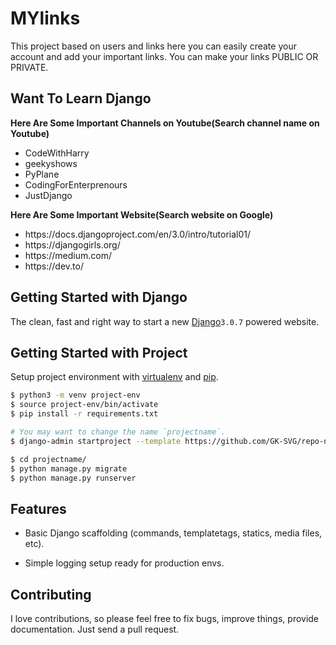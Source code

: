 # MYlinks
<p>
This project based on users and links here you can easily create your account and add your important links.
You can make your links PUBLIC OR PRIVATE.
</p>

## Want To Learn Django
**Here Are Some Important Channels on Youtube(Search channel name on Youtube)**
<ul>
    <li>CodeWithHarry</li>
    <li>geekyshows</li>
    <li>PyPlane</li>
    <li>CodingForEnterprenours</li>
    <li>JustDjango</li>
</ul>

**Here Are Some Important Website(Search website on Google)**
<ul>
    <li>https://docs.djangoproject.com/en/3.0/intro/tutorial01/</li>
    <li>https://djangogirls.org/</li>
    <li>https://medium.com/</li>
    <li>https://dev.to/</li>
</ul>

## Getting Started with Django
The clean, fast and right way to start a new <a href="https://docs.djangoproject.com/en/3.0/intro/tutorial01/">Django</a>`3.0.7` powered website.

## Getting Started with Project

Setup project environment with [virtualenv](https://virtualenv.pypa.io) and [pip](https://pip.pypa.io).

```bash
$ python3 -m venv project-env
$ source project-env/bin/activate
$ pip install -r requirements.txt

# You may want to change the name `projectname`.
$ django-admin startproject --template https://github.com/GK-SVG/repo-name/archive/master.zip projectname

$ cd projectname/
$ python manage.py migrate
$ python manage.py runserver
```

## Features

* Basic Django scaffolding (commands, templatetags, statics, media files, etc).

* Simple logging setup ready for production envs.

## Contributing

I love contributions, so please feel free to fix bugs, improve things, provide documentation. Just send a pull request.
